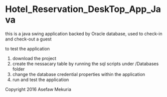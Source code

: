 # Hotel_Reservation_DeskTop_App_Java

this is a java swing application backed by Oracle database, used to check-in and check-out a guest


to test the application
1) download the project
2) create the nessacary table by running the sql scripts under /Databases folder
3) change the database credential properties within the application
4) run and test the application





Copyright 2016 Asefaw Mekuria
